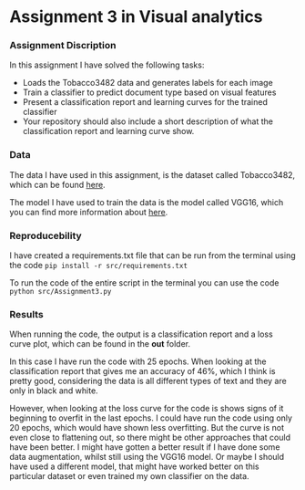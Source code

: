 # Assignment 3 in Visual analytics

### Assignment Discription
In this assignment I have solved the following tasks:
- Loads the Tobacco3482 data and generates labels for each image
- Train a classifier to predict document type based on visual features
- Present a classification report and learning curves for the trained classifier
- Your repository should also include a short description of what the classification report and learning curve show.

### Data
The data I have used in this assignment, is the dataset called Tobacco3482, which can be found [here](https://www.kaggle.com/datasets/patrickaudriaz/tobacco3482jpg?resource=download).

The model I have used to train the data is the model called VGG16, which you can find more information about [here](https://www.geeksforgeeks.org/vgg-16-cnn-model/).

### Reproducebility 
I have created a requirements.txt file that can be run from the terminal using the code ```pip install -r src/requirements.txt```

To run the code of the entire script in the terminal you can use the code ```python src/Assignment3.py```

### Results
When running the code, the output is a classification report and a loss curve plot, which can be found in the **out** folder.

In this case I have run the code with 25 epochs. When looking at the classification report that gives me an accuracy of 46%, which I think is pretty good, considering the data is all different types of text and they are only in black and white.

However, when looking at the loss curve for the code is shows signs of it beginning to overfit in the last epochs. I could have run the code using only 20 epochs, which would have shown less overfitting. But the curve is not even close to flattening out, so there might be other approaches that could have been better. I might have gotten a better result if I have done some data augmentation, whilst still using the VGG16 model. Or maybe I should have used a different model, that might have worked better on this particular dataset or even trained my own classifier on the data.